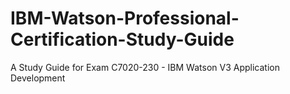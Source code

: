 # IBM-Watson-Professional-Certification-Study-Guide
A Study Guide for Exam C7020-230 - IBM Watson V3 Application Development
